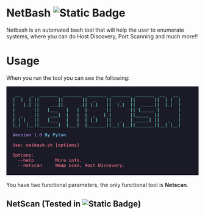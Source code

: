 # NetBash ![Static Badge](https://img.shields.io/badge/build-Version%201.1-brightgreen?logo=gnubash&logoColor=white&label=Bash&color=blue)
Netbash is an automated bash tool that will help the user to enumerate systems, where you can do Host Discovery, Port Scanning and much more!!

# Usage

When you run the tool you can see the following:

![](img/1.png)

You have two functional parameters, the only functional tool is **Netscan**.

## NetScan (Tested in ![Static Badge](https://img.shields.io/badge/build-6.8.11%20amd64-brightgreen?logo=kalilinux&logoColor=white&label=Kali%20Linux&color=blue))

